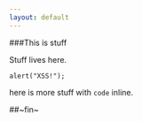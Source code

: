 ```yaml
---
layout: default
---
```

###This is stuff

Stuff lives here.

```alert("XSS!");```

here is more stuff with `code` inline.

##~fin~
